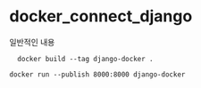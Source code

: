 # docker_connect_django

일반적인 내용
``` make docker image
  docker build --tag django-docker .
```
 
  
``` make docker container and run
docker run --publish 8000:8000 django-docker
```
